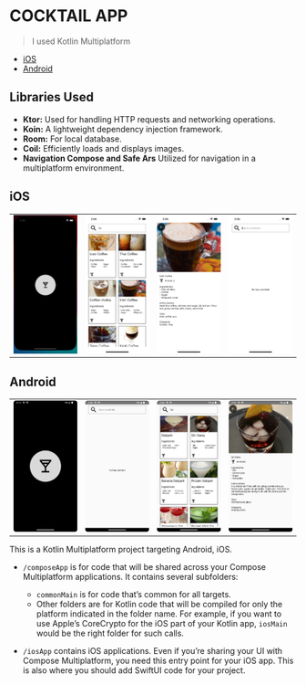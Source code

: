 # COCKTAIL APP

> I used Kotlin Multiplatform

- [iOS](#ios)
- [Android](#android)

## Libraries Used
- **Ktor:** Used for handling HTTP requests and networking operations.
- **Koin:** A lightweight dependency injection framework.
- **Room:** For local database.
- **Coil:** Efficiently loads and displays images.
- **Navigation Compose and Safe Ars** Utilized for navigation in a multiplatform environment.

## iOS
<table>
  <tr>
    <td align="center"><img src="images/ios_zero.png" width="200"></td>
    <td align="center"><img src="images/ios_two.png" width="200"></td>
    <td align="center"><img src="images/ios_three.png" width="200"></td>
    <td align="center"><img src="images/ios_one.png" width="200"></td>
  </tr>
</table>

## Android
<table>
  <tr>
    <td align="center"><img src="images/android_zero.png" width="200"></td>
    <td align="center"><img src="images/android_one.png" width="200"></td>
    <td align="center"><img src="images/android_two.png" width="200"></td>
    <td align="center"><img src="images/android_three.png" width="200"></td>
  </tr>
</table>

This is a Kotlin Multiplatform project targeting Android, iOS.

* `/composeApp` is for code that will be shared across your Compose Multiplatform applications.
  It contains several subfolders:
  - `commonMain` is for code that’s common for all targets.
  - Other folders are for Kotlin code that will be compiled for only the platform indicated in the folder name.
    For example, if you want to use Apple’s CoreCrypto for the iOS part of your Kotlin app,
    `iosMain` would be the right folder for such calls.

* `/iosApp` contains iOS applications. Even if you’re sharing your UI with Compose Multiplatform,
  you need this entry point for your iOS app. This is also where you should add SwiftUI code for your project.

